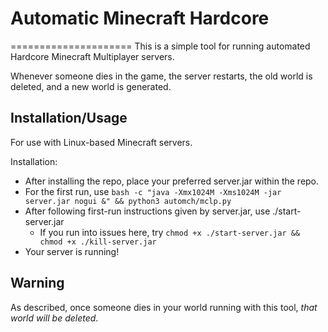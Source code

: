# Automatic Minecraft Hardcore
=====================
This is a simple tool for running automated Hardcore Minecraft Multiplayer servers.

Whenever someone dies in the game, the server restarts, the old world is deleted, and a new world is generated.

## Installation/Usage
For use with Linux-based Minecraft servers.

Installation:
 - After installing the repo, place your preferred server.jar within the repo.
 - For the first run, use `bash -c "java -Xmx1024M -Xms1024M -jar server.jar nogui &" && python3 automch/mclp.py`
 - After following first-run instructions given by server.jar, use ./start-server.jar
   - If you run into issues here, try `chmod +x ./start-server.jar && chmod +x ./kill-server.jar`
 - Your server is running! 

## **Warning**
As described, once someone dies in your world running with this tool, *that world will be deleted*.

